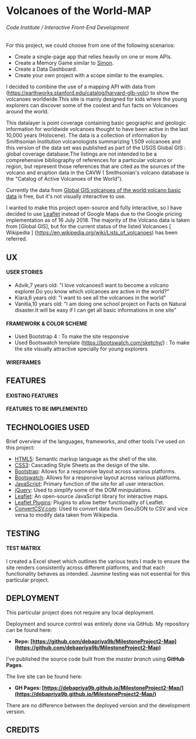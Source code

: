 


# Volcanoes of the World-MAP

###### Code Institute / Interactive Front-End Development

For this project, we could choose from one of the following scenarios:

- Create a single-page app that relies heavily on one or more APIs.
- Create a Memory Game similar to [Simon](https://en.wikipedia.org/wiki/Simon_(game)).
- Create a Data Dashboard.
- Create your own project with a scope similar to the examples.

I decided to combine the use of a mapping API with data  from (https://earthworks.stanford.edu/catalog/harvard-glb-volc) to show the volcanoes worldwide.This site is mainly designed for kids where the young explorers can discover some of the coolest and fun facts on Volcanoes around the world.

This datalayer is point coverage containing basic geographic and geologic information for worldwide volcanoes thought to have been active in the last 10,000 years (Holocene). The data is a collection of information by Smithsonian Institution volcanologists summarizing 1,509 volcanoes and this version of the data set was published as part of the USGS Global GIS : global coverage database.The listings are not intended to be a comprehensive bibliography of references for a particular volcano or region, but represent those references that are cited as the sources of the volcano and eruption data in the CAVW ( Smithsonian's volcano database is the "Catalog of Active Volcanoes of the World").

Currently the data from [Global GIS:volcanoes of the world;volcano basic data](https://earthworks.stanford.edu/catalog/harvard-glb-volc) is free, but it's not visually interactive to use.

I wanted to make this project open-source and fully interactive, so I have decided to use [Leaflet](https://leafletjs.com/) instead of Google Maps due to the Google pricing implementation as of 16 July 2018. The majority of the Volcano data is taken from [Global GIS], but for the current status of the listed Volcanoes [ Wikipedia ] (https://en.wikipedia.org/wiki/Lists_of_volcanoes) has been referred.

## UX

#### USER STORIES

- Advik,7 years old: "I love volcanoes!I want to become a volcano explorer.Do you know which volcanoes are active in the world?"
- Kiara,6 years old: "I want to see all the volcanoes in the world"
- Vanitia,10 years old: "I am doing one school project on Facts on Natural disaster.It will be easy if I can get all basic informations in one site"

#### FRAMEWORK & COLOR SCHEME

- Used Bootstrap 4 : To make the site responsive
- Used Bootswatch template (https://bootswatch.com/sketchy/) : To make the site visually attractive specially for young explorers

#### WIREFRAMES


## FEATURES

#### EXISTING FEATURES


#### FEATURES TO BE IMPLEMENTED

## TECHNOLOGIES USED

Brief overview of the languages, frameworks, and other tools I've used on this project:

- [HTML5](https://en.wikipedia.org/wiki/HTML5): Semantic markup language as the shell of the site.
- [CSS3](https://en.wikipedia.org/wiki/Cascading_Style_Sheets): Cascading Style Sheets as the design of the site.
- [Bootstrap](https://en.wikipedia.org/wiki/Bootstrap_(front-end_framework)): Allows for a responsive layout across various platforms.
- [Bootswatch](https://bootswatch.com/): Allows for a responsive layout across various platforms.
- [JavaScript](https://www.javascript.com): Primary function of the site for all user interaction.
- [jQuery](https://jquery.com/): Used to simplify some of the DOM minipulations.
- [Leaflet](https://leafletjs.com/): An open-source JavaScript library for interactive maps.
- [Leaflet Plugins](https://leafletjs.com/plugins.html): Plugins to allow better functionality of Leaflet.
- [ConvertCSV.com](http://www.convertcsv.com/csv-to-geojson.htm): Used to convert data from GeoJSON to CSV and vice versa to modify data taken from Wikipedia.

## TESTING

#### TEST MATRIX

I created a Excel sheet which outlines the various tests I made to ensure the site renders consistently across different platforms, and that each functionality behaves as intended. Jasmine testing was not essential for this particular project.



## DEPLOYMENT

This particular project does not require any local deployment.

Deployment and source control was entirely done via GitHub. My repository can be found here:

- **Repo: [https://github.com/debapriya9b/MilestoneProject2-Map](https://github.com/debapriya9b/MilestoneProject2-Map)**

I've published the source code built from the *master branch* using **GitHub Pages**.

The live site can be found here:

- **GH Pages: [https://debapriya9b.github.io/MilestoneProject2-Map/](https://debapriya9b.github.io/MilestoneProject2-Map/)**

There are no difference between the deployed version and the development version.

## CREDITS







